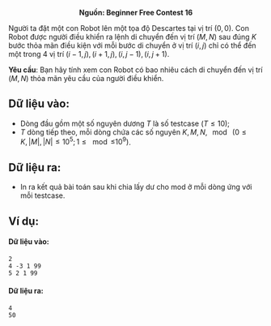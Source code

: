 **<center>Nguồn: Beginner Free Contest 16</center>**

Người ta đặt một con Robot lên một tọa độ Descartes tại vị trí $(0, 0)$. Con Robot được người điều khiển ra lệnh di chuyển đến vị trí $(M, N)$ sau đúng $K$ bước thỏa mãn điều kiện với mỗi bước di chuyển ở vị trí $(i, j)$ chỉ có thể đến một trong $4$ vị trí $(i − 1, j), (i + 1, j), (i, j − 1), (i, j + 1)$.

**Yêu cầu**: Bạn hãy tính xem con Robot có bao nhiêu cách di chuyển đến vị trí $(M, N)$ thỏa mãn yêu cầu của người điều khiển.

## Dữ liệu vào:
- Dòng đầu gồm một số nguyên dương $T$ là số testcase $(T ≤ 10)$;
- $T$ dòng tiếp theo, mỗi dòng chứa các số nguyên $K, M, N,\mod\ (0 ≤ K, |M|, |N| ≤ 10^5; 1 ≤ \mod ≤ 10^9)$.

## Dữ liệu ra:
- In ra kết quả bài toán sau khi chia lấy dư cho $\text{mod}$ ở mỗi dòng ứng với mỗi testcase.

## Ví dụ:
#### Dữ liệu vào:
```
2
4 -3 1 99
5 2 1 99
```

#### Dữ liệu ra:
```
4
50
```